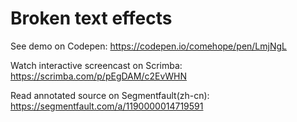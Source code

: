 # Broken text effects

See demo on Codepen: https://codepen.io/comehope/pen/LmjNgL

Watch interactive screencast on Scrimba: https://scrimba.com/p/pEgDAM/c2EvWHN

Read annotated source on Segmentfault(zh-cn): https://segmentfault.com/a/1190000014719591
